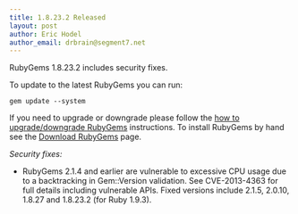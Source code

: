 ```yaml
---
title: 1.8.23.2 Released
layout: post
author: Eric Hodel
author_email: drbrain@segment7.net
---
```


RubyGems 1.8.23.2 includes security fixes.

To update to the latest RubyGems you can run:

    gem update --system

If you need to upgrade or downgrade please follow the [how to upgrade/downgrade
RubyGems][upgrading] instructions.  To install RubyGems by hand see the
[Download RubyGems][download] page.

_Security fixes:_

* RubyGems 2.1.4 and earlier are vulnerable to excessive CPU usage due to a backtracking in Gem::Version validation.  See CVE-2013-4363 for full details including vulnerable APIs.  Fixed versions include 2.1.5, 2.0.10, 1.8.27 and 1.8.23.2 (for Ruby 1.9.3).

[download]: http://rubygems.org/pages/download
[upgrading]: http://rubygems.rubyforge.org/rubygems-update/UPGRADING_rdoc.html

